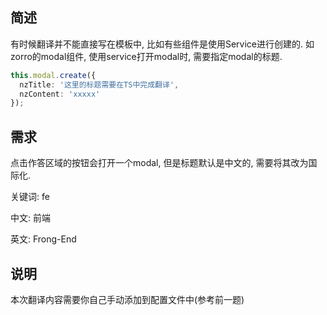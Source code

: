 ## 简述
有时候翻译并不能直接写在模板中, 比如有些组件是使用Service进行创建的. 如zorro的modal组件, 使用service打开modal时, 需要指定modal的标题.

```typescript
this.modal.create({
  nzTitle: '这里的标题需要在TS中完成翻译',
  nzContent: 'xxxxx'
});
```

## 需求
点击作答区域的按钮会打开一个modal, 但是标题默认是中文的, 需要将其改为国际化. 

关键词: fe

中文: 前端

英文: Frong-End

## 说明
本次翻译内容需要你自己手动添加到配置文件中(参考前一题)
 